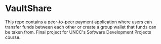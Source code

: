 # VaultShare
This repo contains a peer-to-peer payment application where users can transfer funds between each other or create a group wallet that funds can be taken from. Final project for UNCC's Software Development Projects course.
